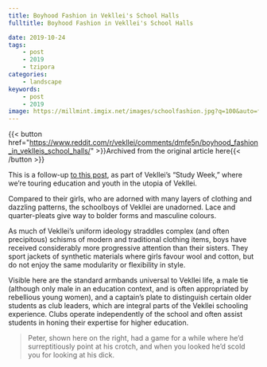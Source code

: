 ```yaml
---
title: Boyhood Fashion in Vekllei's School Halls
fulltitle: Boyhood Fashion in Vekllei's School Halls

date: 2019-10-24
tags:
    - post
    - 2019
    - tzipora
categories:
    - landscape
keywords:
    - post
    - 2019
image: https://millmint.imgix.net/images/schoolfashion.jpg?q=100&auto=format
---
```

{{< button href="https://www.reddit.com/r/vekllei/comments/dmfe5n/boyhood_fashion_in_veklleis_school_halls/" >}}Archived from the original article here{{< /button >}}

This is a follow-up [to this post](https://www.reddit.com/r/vekllei/comments/dj5di0/uniform_ideology_in_the_arctic_north/), as part of Vekllei’s “Study Week,” where we’re touring education and youth in the utopia of Vekllei.

Compared to their girls, who are adorned with many layers of clothing and dazzling patterns, the schoolboys of Vekllei are unadorned. Lace and quarter-pleats give way to bolder forms and masculine colours.

As much of Vekllei’s uniform ideology straddles complex (and often precipitous) schisms of modern and traditional clothing items, boys have received considerably more progressive attention than their sisters. They sport jackets of synthetic materials where girls favour wool and cotton, but do not enjoy the same modularity or flexibility in style.

Visible here are the standard armbands universal to Vekllei life, a male tie (although only male in an education context, and is often appropriated by rebellious young women), and a captain’s plate to distinguish certain older students as club leaders, which are integral parts of the Vekllei schooling experience. Clubs operate independently of the school and often assist students in honing their expertise for higher education.

>Peter, shown here on the right, had a game for a while where he’d surreptitiously point at his crotch, and when you looked he’d scold you for looking at his dick.
